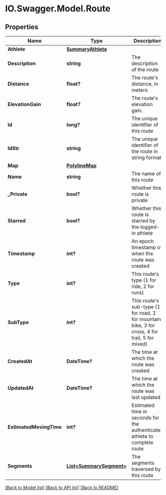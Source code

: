 # IO.Swagger.Model.Route
## Properties

Name | Type | Description | Notes
------------ | ------------- | ------------- | -------------
**Athlete** | [**SummaryAthlete**](SummaryAthlete.md) |  | [optional] 
**Description** | **string** | The description of the route | [optional] 
**Distance** | **float?** | The route&#x27;s distance, in meters | [optional] 
**ElevationGain** | **float?** | The route&#x27;s elevation gain. | [optional] 
**Id** | **long?** | The unique identifier of this route | [optional] 
**IdStr** | **string** | The unique identifier of the route in string format | [optional] 
**Map** | [**PolylineMap**](PolylineMap.md) |  | [optional] 
**Name** | **string** | The name of this route | [optional] 
**_Private** | **bool?** | Whether this route is private | [optional] 
**Starred** | **bool?** | Whether this route is starred by the logged-in athlete | [optional] 
**Timestamp** | **int?** | An epoch timestamp of when the route was created | [optional] 
**Type** | **int?** | This route&#x27;s type (1 for ride, 2 for runs) | [optional] 
**SubType** | **int?** | This route&#x27;s sub-type (1 for road, 2 for mountain bike, 3 for cross, 4 for trail, 5 for mixed) | [optional] 
**CreatedAt** | **DateTime?** | The time at which the route was created | [optional] 
**UpdatedAt** | **DateTime?** | The time at which the route was last updated | [optional] 
**EstimatedMovingTime** | **int?** | Estimated time in seconds for the authenticated athlete to complete route | [optional] 
**Segments** | [**List&lt;SummarySegment&gt;**](SummarySegment.md) | The segments traversed by this route | [optional] 

[[Back to Model list]](../README.md#documentation-for-models) [[Back to API list]](../README.md#documentation-for-api-endpoints) [[Back to README]](../README.md)


